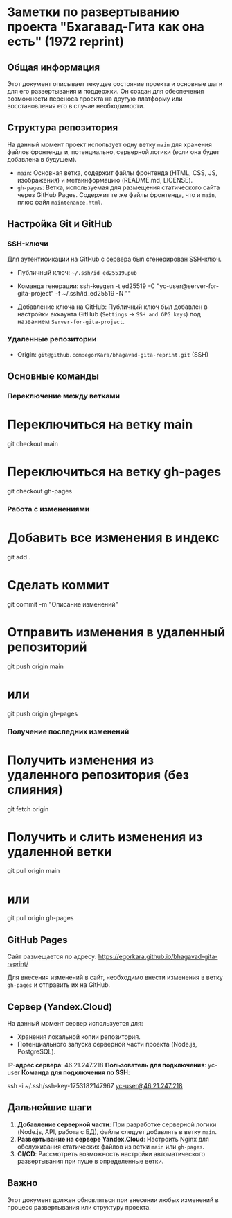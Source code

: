 # Заметки по развертыванию проекта "Бхагавад-Гита как она есть" (1972 reprint)

## Общая информация

Этот документ описывает текущее состояние проекта и основные шаги для его развертывания и поддержки. Он создан для обеспечения возможности переноса проекта на другую платформу или восстановления его в случае необходимости.

## Структура репозитория

На данный момент проект использует одну ветку `main` для хранения файлов фронтенда и, потенциально, серверной логики (если она будет добавлена в будущем).

- `main`: Основная ветка, содержит файлы фронтенда (HTML, CSS, JS, изображения) и метаинформацию (README.md, LICENSE).
- `gh-pages`: Ветка, используемая для размещения статического сайта через GitHub Pages. Содержит те же файлы фронтенда, что и `main`, плюс файл `maintenance.html`.

## Настройка Git и GitHub

### SSH-ключи

Для аутентификации на GitHub с сервера был сгенерирован SSH-ключ.

- Публичный ключ: `~/.ssh/id_ed25519.pub`
- Команда генерации:
  ssh-keygen -t ed25519 -C "yc-user@server-for-gita-project" -f ~/.ssh/id_ed25519 -N ""

- Добавление ключа на GitHub: Публичный ключ был добавлен в настройки аккаунта GitHub (`Settings` -> `SSH and GPG keys`) под названием `Server-for-gita-project`.

### Удаленные репозитории

- Origin: `git@github.com:egorKara/bhagavad-gita-reprint.git` (SSH)

## Основные команды

### Переключение между ветками

# Переключиться на ветку main
 git checkout main

# Переключиться на ветку gh-pages
 git checkout gh-pages

### Работа с изменениями

# Добавить все изменения в индекс
 git add .

# Сделать коммит
 git commit -m "Описание изменений"

# Отправить изменения в удаленный репозиторий
 git push origin main

# или
 git push origin gh-pages

### Получение последних изменений

# Получить изменения из удаленного репозитория (без слияния)
 git fetch origin

# Получить и слить изменения из удаленной ветки
 git pull origin main

# или
 git pull origin gh-pages

## GitHub Pages

Сайт размещается по адресу: https://egorkara.github.io/bhagavad-gita-reprint/

Для внесения изменений в сайт, необходимо внести изменения в ветку `gh-pages` и отправить их на GitHub.

## Сервер (Yandex.Cloud)

На данный момент сервер используется для:
- Хранения локальной копии репозитория.
- Потенциального запуска серверной части проекта (Node.js, PostgreSQL).

**IP-адрес сервера**: 46.21.247.218
**Пользователь для подключения**: yc-user
**Команда для подключения по SSH**:

ssh -i ~/.ssh/ssh-key-1753182147967 yc-user@46.21.247.218

## Дальнейшие шаги

1.  **Добавление серверной части**: При разработке серверной логики (Node.js, API, работа с БД), файлы следует добавлять в ветку `main`.
2.  **Развертывание на сервере Yandex.Cloud**: Настроить Nginx для обслуживания статических файлов из ветки `main` или `gh-pages`.
3.  **CI/CD**: Рассмотреть возможность настройки автоматического развертывания при пуше в определенные ветки.

## Важно

Этот документ должен обновляться при внесении любых изменений в процесс развертывания или структуру проекта.
